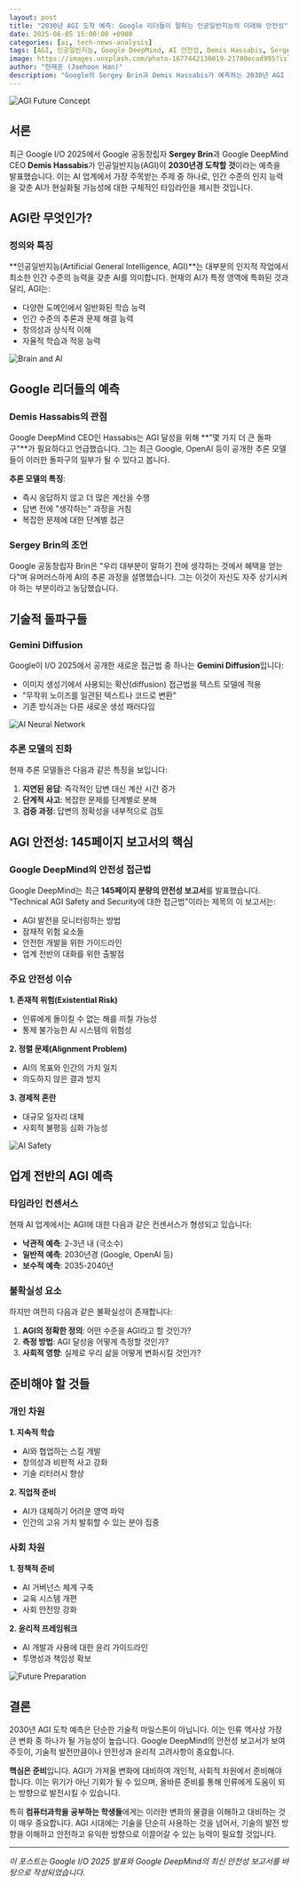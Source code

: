 ```yaml
---
layout: post
title: "2030년 AGI 도착 예측: Google 리더들이 말하는 인공일반지능의 미래와 안전성"
date: 2025-06-05 15:00:00 +0900
categories: [ai, tech-news-analysis]
tags: [AGI, 인공일반지능, Google DeepMind, AI 안전성, Demis Hassabis, Sergey Brin]
image: https://images.unsplash.com/photo-1677442136019-21780ecad995?ixlib=rb-4.0.3&ixid=M3wxMjA3fDB8MHxwaG90by1wYWdlfHx8fGVufDB8fHx8fA%3D%3D&auto=format&fit=crop&w=1000&q=80
author: "한재훈 (Jaehoon Han)"
description: "Google의 Sergey Brin과 Demis Hassabis가 예측하는 2030년 AGI 도착과 함께 우리가 준비해야 할 안전성 이슈들을 분석합니다."
---
```


![AGI Future Concept](https://images.unsplash.com/photo-1677442136019-21780ecad995?ixlib=rb-4.0.3&ixid=M3wxMjA3fDB8MHxwaG90by1wYWdlfHx8fGVufDB8fHx8fA%3D%3D&auto=format&fit=crop&w=1000&q=80)

## 서론

최근 Google I/O 2025에서 Google 공동창립자 **Sergey Brin**과 Google DeepMind CEO **Demis Hassabis**가 인공일반지능(AGI)이 **2030년경 도착할 것**이라는 예측을 발표했습니다. 이는 AI 업계에서 가장 주목받는 주제 중 하나로, 인간 수준의 인지 능력을 갖춘 AI가 현실화될 가능성에 대한 구체적인 타임라인을 제시한 것입니다.

## AGI란 무엇인가?

### 정의와 특징

**인공일반지능(Artificial General Intelligence, AGI)**는 대부분의 인지적 작업에서 최소한 인간 수준의 능력을 갖춘 AI를 의미합니다. 현재의 AI가 특정 영역에 특화된 것과 달리, AGI는:

- 다양한 도메인에서 일반화된 학습 능력
- 인간 수준의 추론과 문제 해결 능력
- 창의성과 상식적 이해
- 자율적 학습과 적응 능력

![Brain and AI](https://images.unsplash.com/photo-1559757148-5c350d0d3c56?ixlib=rb-4.0.3&ixid=M3wxMjA3fDB8MHxwaG90by1wYWdlfHx8fGVufDB8fHx8fA%3D%3D&auto=format&fit=crop&w=800&q=80)

## Google 리더들의 예측

### Demis Hassabis의 관점

Google DeepMind CEO인 Hassabis는 AGI 달성을 위해 **"몇 가지 더 큰 돌파구"**가 필요하다고 언급했습니다. 그는 최근 Google, OpenAI 등이 공개한 추론 모델들이 이러한 돌파구의 일부가 될 수 있다고 봅니다.

**추론 모델의 특징**:
- 즉시 응답하지 않고 더 많은 계산을 수행
- 답변 전에 "생각하는" 과정을 거침
- 복잡한 문제에 대한 단계별 접근

### Sergey Brin의 조언

Google 공동창립자 Brin은 "우리 대부분이 말하기 전에 생각하는 것에서 혜택을 얻는다"며 유머러스하게 AI의 추론 과정을 설명했습니다. 그는 이것이 자신도 자주 상기시켜야 하는 부분이라고 농담했습니다.

## 기술적 돌파구들

### Gemini Diffusion

Google이 I/O 2025에서 공개한 새로운 접근법 중 하나는 **Gemini Diffusion**입니다:

- 이미지 생성기에서 사용되는 확산(diffusion) 접근법을 텍스트 모델에 적용
- "무작위 노이즈를 일관된 텍스트나 코드로 변환"
- 기존 방식과는 다른 새로운 생성 패러다임

![AI Neural Network](https://images.unsplash.com/photo-1507146426996-ef05306b995a?ixlib=rb-4.0.3&ixid=M3wxMjA3fDB8MHxwaG90by1wYWdlfHx8fGVufDB8fHx8fA%3D%3D&auto=format&fit=crop&w=800&q=80)

### 추론 모델의 진화

현재 추론 모델들은 다음과 같은 특징을 보입니다:

1. **지연된 응답**: 즉각적인 답변 대신 계산 시간 증가
2. **단계적 사고**: 복잡한 문제를 단계별로 분해
3. **검증 과정**: 답변의 정확성을 내부적으로 검토

## AGI 안전성: 145페이지 보고서의 핵심

### Google DeepMind의 안전성 접근법

Google DeepMind는 최근 **145페이지 분량의 안전성 보고서**를 발표했습니다. "Technical AGI Safety and Security에 대한 접근법"이라는 제목의 이 보고서는:

- AGI 발전을 모니터링하는 방법
- 잠재적 위험 요소들
- 안전한 개발을 위한 가이드라인
- 업계 전반의 대화를 위한 출발점

### 주요 안전성 이슈

**1. 존재적 위험(Existential Risk)**
- 인류에게 돌이킬 수 없는 해를 끼칠 가능성
- 통제 불가능한 AI 시스템의 위험성

**2. 정렬 문제(Alignment Problem)**
- AI의 목표와 인간의 가치 일치
- 의도하지 않은 결과 방지

**3. 경제적 혼란**
- 대규모 일자리 대체
- 사회적 불평등 심화 가능성

![AI Safety](https://images.unsplash.com/photo-1485827404703-89b55fcc595e?ixlib=rb-4.0.3&ixid=M3wxMjA3fDB8MHxwaG90by1wYWdlfHx8fGVufDB8fHx8fA%3D%3D&auto=format&fit=crop&w=800&q=80)

## 업계 전반의 AGI 예측

### 타임라인 컨센서스

현재 AI 업계에서는 AGI에 대한 다음과 같은 컨센서스가 형성되고 있습니다:

- **낙관적 예측**: 2-3년 내 (극소수)
- **일반적 예측**: 2030년경 (Google, OpenAI 등)
- **보수적 예측**: 2035-2040년

### 불확실성 요소

하지만 여전히 다음과 같은 불확실성이 존재합니다:

1. **AGI의 정확한 정의**: 어떤 수준을 AGI라고 할 것인가?
2. **측정 방법**: AGI 달성을 어떻게 측정할 것인가?
3. **사회적 영향**: 실제로 우리 삶을 어떻게 변화시킬 것인가?

## 준비해야 할 것들

### 개인 차원

**1. 지속적 학습**
- AI와 협업하는 스킬 개발
- 창의성과 비판적 사고 강화
- 기술 리터러시 향상

**2. 직업적 준비**
- AI가 대체하기 어려운 영역 파악
- 인간의 고유 가치 발휘할 수 있는 분야 집중

### 사회 차원

**1. 정책적 준비**
- AI 거버넌스 체계 구축
- 교육 시스템 개편
- 사회 안전망 강화

**2. 윤리적 프레임워크**
- AI 개발과 사용에 대한 윤리 가이드라인
- 투명성과 책임성 확보

![Future Preparation](https://images.unsplash.com/photo-1451187580459-43490279c0fa?ixlib=rb-4.0.3&ixid=M3wxMjA3fDB8MHxwaG90by1wYWdlfHx8fGVufDB8fHx8fA%3D%3D&auto=format&fit=crop&w=800&q=80)

## 결론

2030년 AGI 도착 예측은 단순한 기술적 마일스톤이 아닙니다. 이는 인류 역사상 가장 큰 변화 중 하나가 될 가능성이 높습니다. Google DeepMind의 안전성 보고서가 보여주듯이, 기술적 발전만큼이나 안전성과 윤리적 고려사항이 중요합니다.

**핵심은 준비**입니다. AGI가 가져올 변화에 대비하여 개인적, 사회적 차원에서 준비해야 합니다. 이는 위기가 아닌 기회가 될 수 있으며, 올바른 준비를 통해 인류에게 도움이 되는 방향으로 발전시킬 수 있습니다.

특히 **컴퓨터과학을 공부하는 학생들**에게는 이러한 변화의 물결을 이해하고 대비하는 것이 매우 중요합니다. AGI 시대에는 기술을 단순히 사용하는 것을 넘어서, 기술의 발전 방향을 이해하고 안전하고 유익한 방향으로 이끌어갈 수 있는 능력이 필요할 것입니다.

---

*이 포스트는 Google I/O 2025 발표와 Google DeepMind의 최신 안전성 보고서를 바탕으로 작성되었습니다.*